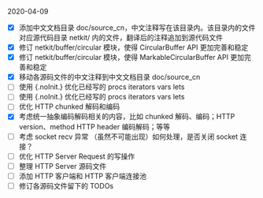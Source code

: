 
2020-04-09

- [x] 添加中文文档目录 doc/source_cn，中文注释写在该目录内。该目录内的文件对应源代码目录 netkit/ 
      内的文件，翻译后的注释追加到源代码文件
- [x] 修订 netkit/buffer/circular 模块，使得 CircularBuffer API 更加完善和稳定
- [x] 修订 netkit/buffer/circular 模块，使得 MarkableCircularBuffer API 更加完善和稳定
- [x] 移动各源码文件的中文注释到中文文档目录 doc/source_cn
- [ ] 使用 {.noInit.} 优化已经写的 procs iterators vars lets
- [ ] 使用 {.noInit.} 优化已经写的 procs iterators vars lets
- [ ] 优化 HTTP chunked 解码和编码
- [x] 考虑统一抽象编码解码相关的内容，比如 chunked 解码、编码；HTTP version、method HTTP header 
      编码解码；等等
- [ ] 考虑 socket recv 异常 （虽然不可能出现）如何处理，是否关闭 socket 连接？
- [ ] 优化 HTTP Server Request 的写操作
- [ ] 整理 HTTP Server 源码文件
- [ ] 添加 HTTP 客户端和 HTTP 客户端连接池
- [ ] 修订各源码文件留下的 TODOs